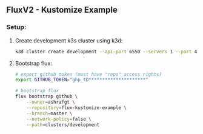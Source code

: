 ## FluxV2 - Kustomize Example

### Setup:

1. Create development k3s cluster using k3d:
    ```bash
    k3d cluster create development --api-port 6550 --servers 1 --port 443:443@loadbalancer --wait --k3s-server-arg '--no-deploy=traefik'
    ```

2. Bootstrap flux:
    ```bash
    # export github token (must have "repo" access rights)
    export GITHUB_TOKEN="ghp_tD*********************"

    # bootstrap flux
    flux bootstrap github \
        --owner=ashrafgt \
        --repository=flux-kustomize-example \
        --branch=master \
        --network-policy=false \
        --path=clusters/development
    ```
